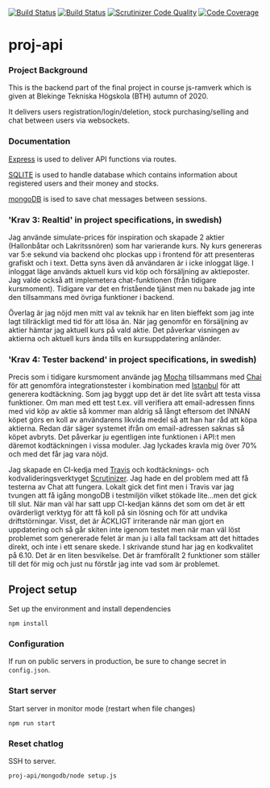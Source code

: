 
[![Build Status](https://travis-ci.org/j-lindb73/proj-api.svg?branch=master)](https://travis-ci.org/github/j-lindb73/proj-api)
[![Build Status](https://scrutinizer-ci.com/g/j-lindb73/proj-api/badges/build.png?b=master)](https://scrutinizer-ci.com/g/j-lindb73/proj-api/build-status/master)
[![Scrutinizer Code Quality](https://scrutinizer-ci.com/g/j-lindb73/proj-api/badges/quality-score.png?b=master)](https://scrutinizer-ci.com/g/j-lindb73/proj-api/?branch=master)
[![Code Coverage](https://scrutinizer-ci.com/g/j-lindb73/proj-api/badges/coverage.png?b=master)](https://scrutinizer-ci.com/g/j-lindb73/proj-api/?branch=master)


# proj-api

### Project Background

This is the backend part of the final project in course js-ramverk which is given at Blekinge Tekniska Högskola (BTH) autumn of 2020.

It delivers users registration/login/deletion, stock purchasing/selling and chat between users via websockets.


### Documentation

[Express](https://expressjs.com/) is used to deliver API functions via routes. 

[SQLITE](https://sqlite.org/) is used to handle database which contains information about registered users and their money and stocks.

[mongoDB](https://mongodb.com) is ised to save chat messages between sessions.

### 'Krav 3: Realtid' in project specifications, in swedish)
Jag använde simulate-prices för inspiration och skapade 2 aktier (Hallonbåtar och Lakritssnören) som har varierande kurs. 
Ny kurs genereras var 5:e sekund via backend ohc plockas upp i frontend för att presenteras grafiskt och i text. Detta syns även då användaren är i icke inloggat läge. 
I inloggat läge används aktuell kurs vid köp och försäljning av aktieposter. 
Jag valde också att implemetera chat-funktionen (från tidigare kursmoment). Tidigare var det en fristående tjänst men nu bakade jag inte den tillsammans med övriga 
funktioner i backend.

Överlag är jag nöjd men mitt val av teknik har en liten bieffekt som jag inte lagt tillräckligt med tid för att lösa än. När jag genomför en försäljning av aktier hämtar jag aktuell kurs på vald aktie. Det påverkar visningen av aktierna och aktuell kurs ända tills en kursuppdatering anländer. 

### 'Krav 4: Tester backend' in project specifications, in swedish)
Precis som i tidigare kursmoment använde jag [Mocha](https://mochajs.org/) tillsammans med [Chai](https://www.chaijs.com/)  för att genomföra integrationstester
i kombination med [Istanbul](https://istanbul.js.org/) för att generera kodtäckning.
Som jag byggt upp det är det lite svårt att testa vissa funktioner. Om man med ett test t.ex. vill verifiera att email-adressen finns med vid köp av aktie så kommer man aldrig så långt eftersom det INNAN köpet görs en koll av användarens likvida medel så att han har råd att köpa aktierna. Redan där säger systemet ifrån om email-adressen saknas så köpet avbryts. Det påverkar ju egentligen inte funktionen i API:t men däremot kodtäckningen i vissa moduler. Jag lyckades kravla mig över 70% och med det får jag vara nöjd.

Jag skapade en CI-kedja med [Travis](https://travis-ci.org/) och kodtäcknings- och kodvalideringsverktyget [Scrutinizer](https://scrutinizer-ci.com/).
Jag hade en del problem med att få testerna av Chat att fungera. Lokalt gick det fint men i Travis var jag tvungen att få igång mongoDB i testmiljön vilket stökade lite...men det gick till slut.
När man väl har satt upp CI-kedjan känns det som om det är ett ovärderligt verktyg för att få koll på sin lösning och för att undvika driftstörningar. Visst, det är ÄCKLIGT irriterande när man gjort en uppdatering och så går skiten inte igenom testet men när man väl löst problemet som genererade felet är man ju i alla fall tacksam att det hittades direkt, och inte i ett senare skede.
I skrivande stund har jag en kodkvalitet på 6.10. Det är en liten besvikelse. Det är framförallt 2 funktioner som ställer till det för mig och just nu förstår jag inte vad som är problemet.

## Project setup

Set up the environment and install dependencies

```
npm install
```

### Configuration

If run on public servers in production, be sure to change secret in ```config.json```.

### Start server 

Start server in monitor mode (restart when file changes)

```
npm run start
```



### Reset chatlog

SSH to server.
```
proj-api/mongodb/node setup.js
```

